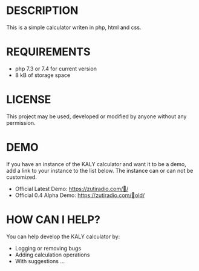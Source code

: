 # DESCRIPTION
This is a simple calculator writen in php, html and css.
# REQUIREMENTS
* php 7.3 or 7.4 for current version
* 8 kB of storage space
# LICENSE
This project may be used, developed or modified by anyone without any permission.
# DEMO
If you have an instance of the KALY calculator and want it to be a demo, add a link to your instance to the list below.
The instance can or can not be customized. 
* Official Latest Demo: https://zutiradio.com/🧾/
* Official 0.4 Alpha Demo: https://zutiradio.com/🧾old/
# HOW CAN I HELP?
You can help develop the KALY calculator by:
* Logging or removing bugs
* Adding calculation operations
* With suggestions ...
